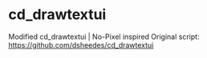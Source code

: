# cd_drawtextui
Modified cd_drawtextui | No-Pixel inspired 
Original script: https://github.com/dsheedes/cd_drawtextui
